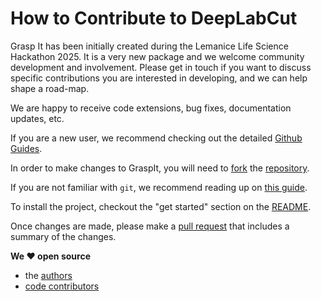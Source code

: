 # How to Contribute to DeepLabCut

Grasp It has been initially created during the Lemanice Life Science Hackathon 2025. It is a very new package and we welcome community development and involvement. Please get in touch if you want to discuss specific contributions you are interested in developing, and we can help shape a road-map.

We are happy to receive code extensions, bug fixes, documentation updates, etc.

If you are a new user, we recommend checking out the detailed [Github Guides](https://guides.github.com).

In order to make changes to GraspIt, you will need to [fork](https://guides.github.com/activities/forking/#fork) the
[repository](https://github.com/jreivilo/lemanic_life_science_graspit).

If you are not familiar with `git`, we recommend reading up on [this guide](https://guides.github.com/introduction/git-handbook/#basic-git).

To install the project, checkout the "get started" section on the [README](README.md#get-started).

Once changes are made, please make a [pull request](https://github.com/jreivilo/lemanic_life_science_graspit/pull/new/) that includes a summary of the changes.

**We ♥️ open source**

- the [authors](/AUTHORS)
- [code contributors](https://github.com/jreivilo/lemanic_life_science_graspit/graphs/contributors)

